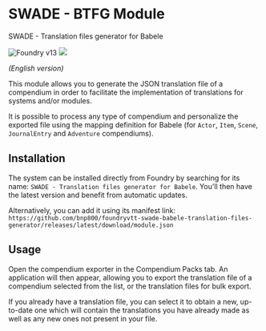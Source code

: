 # SWADE - BTFG Module

SWADE - Translation files generator for Babele

![Foundry v13](https://img.shields.io/badge/foundry-v13-green)
<img src="https://img.shields.io/endpoint?url=https%3A%2F%2Ffoundryshields.com%2Fsystem%3FnameType%3Dfoundry%26showVersion%3D1%26style%3Dflat%26url%3Dhttps%3A%2F%2Fgithub.com%2FEnielka%2Ffoundryvtt-dnd-babele-translation-files-generator%2Freleases%2Flatest%2Fdownload%2Fmodule.json&colorB=DF0000">


_(English version)_

This module allows you to generate the JSON translation file of a compendium in order to facilitate the implementation
of translations for systems and/or modules.

It is possible to process any type of compendium and personalize the exported file using the mapping definition for
Babele (for `Actor`, `Item`, `Scene`, `JournalEntry` and `Adventure` compendiums).

## Installation

The system can be installed directly from Foundry by searching for its name: `SWADE - Translation files generator for Babele`.
You'll then have the latest version and benefit from automatic updates.

Alternatively, you can add it using its manifest link:
`https://github.com/bnp800/foundryvtt-swade-babele-translation-files-generator/releases/latest/download/module.json`

## Usage

Open the compendium exporter in the Compendium Packs tab. An application will then appear, allowing you to export
the translation file of a compendium selected from the list, or the translation files for bulk export.

If you already have a translation file, you can select it to obtain a new, up-to-date one which will contain the
translations you have already made as well as any new ones not present in your file.